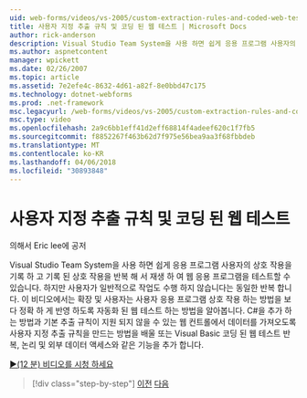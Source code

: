 ```yaml
---
uid: web-forms/videos/vs-2005/custom-extraction-rules-and-coded-web-tests
title: 사용자 지정 추출 규칙 및 코딩 된 웹 테스트 | Microsoft Docs
author: rick-anderson
description: Visual Studio Team System을 사용 하면 쉽게 응용 프로그램 사용자의 상호 작용을 기록 하 고 re를 반복 해 서 재생 하 여 웹 응용 프로그램을 테스트 하려면...
ms.author: aspnetcontent
manager: wpickett
ms.date: 02/26/2007
ms.topic: article
ms.assetid: 7e2efe4c-8632-4d61-a82f-8e0bbd47c175
ms.technology: dotnet-webforms
ms.prod: .net-framework
msc.legacyurl: /web-forms/videos/vs-2005/custom-extraction-rules-and-coded-web-tests
msc.type: video
ms.openlocfilehash: 2a9c6bb1eff41d2eff68814f4adeef620c1f7fb5
ms.sourcegitcommit: f8852267f463b62d7f975e56bea9aa3f68fbbdeb
ms.translationtype: MT
ms.contentlocale: ko-KR
ms.lasthandoff: 04/06/2018
ms.locfileid: "30893848"
---
```

<a name="custom-extraction-rules-and-coded-web-tests"></a>사용자 지정 추출 규칙 및 코딩 된 웹 테스트
====================
의해서 Eric lee에 공저

Visual Studio Team System을 사용 하면 쉽게 응용 프로그램 사용자의 상호 작용을 기록 하 고 기록 된 상호 작용을 반복 해 서 재생 하 여 웹 응용 프로그램을 테스트할 수 있습니다. 하지만 사용자가 일반적으로 작업도 수행 하지 않습니다는 동일한 반복 합니다. 이 비디오에서는 확장 및 사용자는 사용자 응용 프로그램 상호 작용 하는 방법을 보다 정확 하 게 반영 하도록 자동화 된 웹 테스트 하는 방법을 알아봅니다. C#을 추가 하는 방법과 기본 추출 규칙이 지원 되지 않을 수 있는 웹 컨트롤에서 데이터를 가져오도록 사용자 지정 추출 규칙을 만드는 방법을 배울 또는 Visual Basic 코딩 된 웹 테스트 반복, 논리 및 외부 데이터 액세스와 같은 기능을 추가 합니다.

[&#9654;(12 분) 비디오를 시청 하세요](https://channel9.msdn.com/Blogs/ASP-NET-Site-Videos/custom-extraction-rules-and-coded-web-tests)

> [!div class="step-by-step"]
> [이전](code-coverage-of-automated-tests.md)
> [다음](the-effects-of-caching.md)
